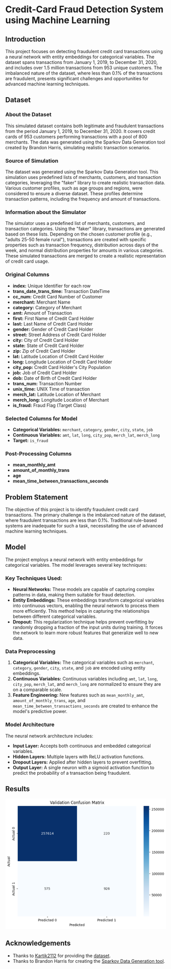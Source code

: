 # Credit-Card Fraud Detection System using Machine Learning

## Introduction
This project focuses on detecting fraudulent credit card transactions using a neural network with entity embeddings for categorical variables. The dataset spans transactions from January 1, 2019, to December 31, 2020, and includes over 1.5 million transactions from 953 unique customers. The imbalanced nature of the dataset, where less than 0.1% of the transactions are fraudulent, presents significant challenges and opportunities for advanced machine learning techniques.

## Dataset
### About the Dataset
This simulated dataset contains both legitimate and fraudulent transactions from the period January 1, 2019, to December 31, 2020. It covers credit cards of 953 customers performing transactions with a pool of 800 merchants. The data was generated using the Sparkov Data Generation tool created by Brandon Harris, simulating realistic transaction scenarios.

### Source of Simulation
The dataset was generated using the Sparkov Data Generation tool. This simulation uses predefined lists of merchants, customers, and transaction categories, leveraging the "faker" library to create realistic transaction data. Various customer profiles, such as age groups and regions, were considered to ensure a diverse dataset. These profiles determine transaction patterns, including the frequency and amount of transactions.

### Information about the Simulator
The simulator uses a predefined list of merchants, customers, and transaction categories. Using the "faker" library, transactions are generated based on these lists. Depending on the chosen customer profile (e.g., "adults 25-50 female rural"), transactions are created with specific properties such as transaction frequency, distribution across days of the week, and normal distribution properties for amounts in various categories. These simulated transactions are merged to create a realistic representation of credit card usage.

### Original Columns
- **index:** Unique Identifier for each row
- **trans_date_trans_time:** Transaction DateTime
- **cc_num:** Credit Card Number of Customer
- **merchant:** Merchant Name
- **category:** Category of Merchant
- **amt:** Amount of Transaction
- **first:** First Name of Credit Card Holder
- **last:** Last Name of Credit Card Holder
- **gender:** Gender of Credit Card Holder
- **street:** Street Address of Credit Card Holder
- **city:** City of Credit Card Holder
- **state:** State of Credit Card Holder
- **zip:** Zip of Credit Card Holder
- **lat:** Latitude Location of Credit Card Holder
- **long:** Longitude Location of Credit Card Holder
- **city_pop:** Credit Card Holder's City Population
- **job:** Job of Credit Card Holder
- **dob:** Date of Birth of Credit Card Holder
- **trans_num:** Transaction Number
- **unix_time:** UNIX Time of transaction
- **merch_lat:** Latitude Location of Merchant
- **merch_long:** Longitude Location of Merchant
- **is_fraud:** Fraud Flag (Target Class)

### Selected Columns for Model
- **Categorical Variables:** `merchant`, `category`, `gender`, `city`, `state`, `job`
- **Continuous Variables:** `amt`, `lat`, `long`, `city_pop`, `merch_lat`, `merch_long`
- **Target:** `is_fraud`

### Post-Processing Columns
- **mean_monthly_amt**
- **amount_of_monthly_trans**
- **age**
- **mean_time_between_transactions_seconds**

## Problem Statement
The objective of this project is to identify fraudulent credit card transactions. The primary challenge is the imbalanced nature of the dataset, where fraudulent transactions are less than 0.1%. Traditional rule-based systems are inadequate for such a task, necessitating the use of advanced machine learning techniques.

## Model
The project employs a neural network with entity embeddings for categorical variables. The model leverages several key techniques:

### Key Techniques Used:
- **Neural Networks:** These models are capable of capturing complex patterns in data, making them suitable for fraud detection.
- **Entity Embeddings:** These embeddings transform categorical variables into continuous vectors, enabling the neural network to process them more efficiently. This method helps in capturing the relationships between different categorical variables.
- **Dropout:** This regularization technique helps prevent overfitting by randomly dropping a fraction of the input units during training. It forces the network to learn more robust features that generalize well to new data.

### Data Preprocessing
1. **Categorical Variables:** The categorical variables such as `merchant`, `category`, `gender`, `city`, `state`, and `job` are encoded using entity embeddings.
2. **Continuous Variables:** Continuous variables including `amt`, `lat`, `long`, `city_pop`, `merch_lat`, and `merch_long` are normalized to ensure they are on a comparable scale.
3. **Feature Engineering:** New features such as `mean_monthly_amt`, `amount_of_monthly_trans`, `age`, and `mean_time_between_transactions_seconds` are created to enhance the model's predictive power.

### Model Architecture
The neural network architecture includes:
- **Input Layer:** Accepts both continuous and embedded categorical variables.
- **Hidden Layers:** Multiple layers with ReLU activation functions.
- **Dropout Layers:** Applied after hidden layers to prevent overfitting.
- **Output Layer:** A single neuron with a sigmoid activation function to predict the probability of a transaction being fraudulent.

## Results
![Model Results](confusionMatrix.PNG)

## Acknowledgements
- Thanks to [Kartik2112](https://www.kaggle.com/kartik2112) for providing the [dataset](https://www.kaggle.com/datasets/kartik2112/fraud-detection/data?select=fraudTrain.csv).
- Thanks to Brandon Harris for creating the [Sparkov Data Generation tool](https://github.com/brandonharris/sparkov-data-generation).




